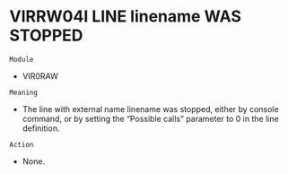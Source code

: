 # VIRRW04I LINE linename WAS STOPPED

`Module`
- VIR0RAW

`Meaning`
- The line with external name linename was stopped, either by console command, or by setting the “Possible calls” parameter to 0 in the line definition.

`Action`
- None.
